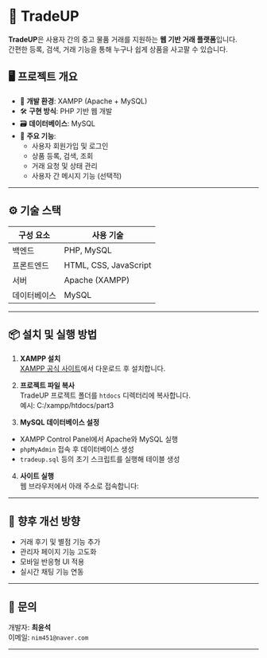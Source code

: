 # 💼 TradeUP

**TradeUP**은 사용자 간의 중고 물품 거래를 지원하는 **웹 기반 거래 플랫폼**입니다.  
간편한 등록, 검색, 거래 기능을 통해 누구나 쉽게 상품을 사고팔 수 있습니다.

## 🖥️ 프로젝트 개요

- 🧩 **개발 환경**: XAMPP (Apache + MySQL)
- 🛠️ **구현 방식**: PHP 기반 웹 개발
- 🗃️ **데이터베이스**: MySQL
- 🎯 **주요 기능**:
  - 사용자 회원가입 및 로그인
  - 상품 등록, 검색, 조회
  - 거래 요청 및 상태 관리
  - 사용자 간 메시지 기능 (선택적)

---

## ⚙️ 기술 스택

| 구성 요소      | 사용 기술                |
|----------------|--------------------------|
| 백엔드         | PHP, MySQL               |
| 프론트엔드     | HTML, CSS, JavaScript    |
| 서버           | Apache (XAMPP)           |
| 데이터베이스    | MySQL                    |

---

## 📦 설치 및 실행 방법

1. **XAMPP 설치**  
   [XAMPP 공식 사이트](https://www.apachefriends.org/index.html)에서 다운로드 후 설치합니다.

2. **프로젝트 파일 복사**  
   TradeUP 프로젝트 폴더를 `htdocs` 디렉터리에 복사합니다.  
   예시:  C:/xampp/htdocs/part3

3. **MySQL 데이터베이스 설정**  
- XAMPP Control Panel에서 Apache와 MySQL 실행  
- `phpMyAdmin` 접속 후 데이터베이스 생성  
- `tradeup.sql` 등의 초기 스크립트를 실행해 테이블 생성

4. **사이트 실행**  
웹 브라우저에서 아래 주소로 접속합니다:  

---


## 📌 향후 개선 방향

- 거래 후기 및 별점 기능 추가
- 관리자 페이지 기능 고도화
- 모바일 반응형 UI 적용
- 실시간 채팅 기능 연동

---

## 📮 문의

개발자: **최윤석**  
이메일: `nim451@naver.com`

---


